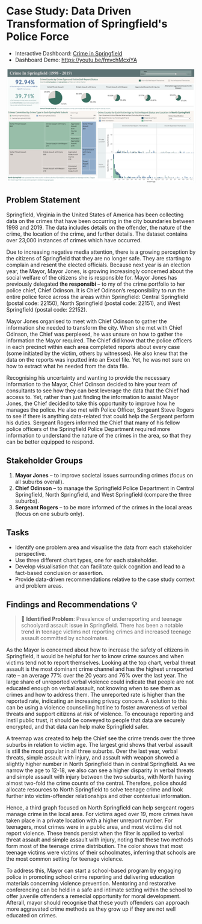 # Case Study: Data Driven Transformation of Springfield's Police Force


- Interactive Dashboard: [Crime in Springfield](https://public.tableau.com/views/CrimeinSpringfield/FinalDashboardwithCaptionsandTitles?:language=en-GB&:sid=&:redirect=auth&:display_count=n&:origin=viz_share_link)
- Dashboard Demo: https://youtu.be/fmvchMcxiYA

![tableau](dashboard.png)

##  Problem Statement

Springfield, Virginia in the United States of America has been collecting data on the crimes that have been occurring in the city boundaries between 1998 and 2019. The data includes details on the offender, the nature of the crime, the location of the crime, and further details. The dataset contains over 23,000 instances of crimes which have occurred.

Due to increasing negative media attention, there is a growing perception by the citizens of Springfield that they are no longer safe. They are starting to complain and resent the elected officials. Because next year is an election year, the Mayor, Mayor Jones, is growing increasingly concerned about the social welfare of the citizens she is responsible for. Mayor Jones has previously delegated t**he responsibi** – to my of the crime portfolio to her police chief, Chief Odinson. It is Chief Odinson’s responsibility to run the entire police force across the areas within Springfield: Central Springfield (postal code: 22150), North Springfield (postal code: 22151), and West Springfield (postal code: 22152).

Mayor Jones organised to meet with Chief Odinson to gather the information she needed to transform the city. When she met with Chief Odinson, the Chief was perplexed, he was unsure on how to gather the information the Mayor required. The Chief did know that the police officers in each precinct within each area completed reports about every case (some initiated by the victim, others by witnesses). He also knew that the data on the reports was inputted into an Excel file. Yet, he was not sure on how to extract what he needed from the data file.

Recognising his uncertainty and wanting to provide the necessary information to the Mayor, Chief Odinson decided to hire your team of consultants to see how they can best leverage the data that the Chief had access to. Yet, rather than just finding the information to assist Mayor Jones, the Chief decided to take this opportunity to improve how he manages the police. He also met with Police Officer, Sergeant Steve Rogers to see if there is anything data-related that could help the Sergeant perform his duties. Sergeant Rogers informed the Chief that many of his fellow police officers of the Springfield Police Department required more information to understand the nature of the crimes in the area, so that they can be better equipped to respond.

## Stakeholder Groups

1. **Mayor Jones** – to improve societal issues surrounding crimes (focus on all suburbs overall).
2. **Chief Odinson** – to manage the Springfield Police Department in Central Springfield, North Springfield, and West Springfield (compare the three suburbs).
3. **Sergeant Rogers** – to be more informed of the crimes in the local areas (focus on one suburb only).

## Tasks

- Identify one problem area and visualise the data from each stakeholder perspective.
- Use three different chart types, one for each stakeholder.
- Develop visualisation that can facilitate quick cognition and lead to a fact-based conclusion or assertion. 
- Provide data-driven recommendations relative to the case study context and problem areas.


## Findings and Recommendations 💡

> 🔎 **Identified Problem**: Prevalence of underreporting and teenage schoolyard assault issue in Springfield. There has been a notable trend in teenage victims not reporting crimes and increased teenage assault committed by schoolmates.

As the Mayor is concerned about how to increase the safety of citizens in Springfield, it would be helpful for her to know crime sources and when victims tend not to report themselves. Looking at the top chart, verbal threat assault is the most dominant crime channel and has the highest unreported rate – an average 77% over the 20 years and 76% over the last year. The large share of unreported verbal violence could indicate that people are not educated enough on verbal assault, not knowing when to see them as crimes and how to address them. The unreported rate is higher than the reported rate, indicating an increasing privacy concern. A solution to this can be using a violence counselling hotline to foster awareness of verbal threats and support citizens at risk of violence. To encourage reporting and instil public trust, it should be conveyed to people that data are securely encrypted, and that data can help make Springfield safer.

A treemap was created to help the Chief see the crime trends over the three suburbs in relation to victim age. The largest grid shows that verbal assault is still the most popular in all three suburbs. Over the last year, verbal threats, simple assault with injury, and assault with weapon showed a slightly higher number in North Springfield than in central Springfield. As we narrow the age to 12-18, we also can see a higher disparity in verbal threats and simple assault with injury between the two suburbs, with North having almost two-fold the crime counts of the central. Therefore, police should allocate resources to North Springfield to solve teenage crime and look further into victim-offender relationships and other contextual information.

Hence, a third graph focused on North Springfield can help sergeant rogers manage crime in the local area. For victims aged over 19, more crimes have taken place in a private location with a higher unreport number. For teenagers, most crimes were in a public area, and most victims did not report violence. These trends persist when the filter is applied to verbal threat assault and simple assault with injury, noting that these two methods form most of the teenage crime distribution. The color shows that most teenage victims were victims of their schoolmates, inferring that schools are the most common setting for teenage violence.

To address this, Mayor can start a school-based program by engaging police in promoting school crime reporting and delivering education materials concerning violence prevention. Mentoring and restorative conferencing can be held in a safe and intimate setting within the school to offer juvenile offenders a remedial opportunity for moral development. Afterall, mayor should recognise that these youth offenders can approach more aggravated crime methods as they grow up if they are not well educated on crimes.
